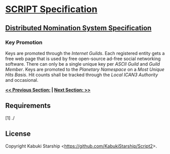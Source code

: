 # [SCRIPT Specification](../)

## [Distributed Nomination System Specification](./)

### Key Promotion

Keys are promoted through the *Internet Guilds*. Each registered entity gets a free web page that is used by free open-source ad-free social networking software. There can only be a single unique key per *ASCII Guild* and *Guild Member*. Keys are promoted to the *Planetary Namespace* on a *Most Unique Hits Basis*. Hit counts shall be tracked through the *Local ICAN3 Authority* and occasional.

**[<< Previous Section:](./) | [Next Section: >>](./)**

## Requirements

[1] ./

## License

Copyright Kabuki Starship <<https://github.com/KabukiStarship/Script2>>.
